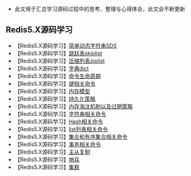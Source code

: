 - 此文用于汇总学习源码过程中的思考、整理与心得体会，此文会不断更新
## Redis5.X源码学习
 - 【Redis5.X源码学习】[简单动态字符串SDS](https://www.jianshu.com/p/0282f81b26dc)
 - 【Redis5.X源码学习】[跳跃表skiplist](写作中)
 - 【Redis5.X源码学习】[压缩列表ziplist](写作中)
 - 【Redis5.X源码学习】[字典dict](写作中)
 - 【Redis5.X源码学习】[命令生命周期](写作中)
 - 【Redis5.X源码学习】[键相关命令](写作中)
 - 【Redis5.X源码学习】[内存模型](写作中)
 - 【Redis5.X源码学习】[持久化策略](写作中)
 - 【Redis5.X源码学习】[内存淘汰机制以及过期策略](写作中)
 - 【Redis5.X源码学习】[字符串相关命令](写作中)
 - 【Redis5.X源码学习】[Hash相关命令](写作中)
 - 【Redis5.X源码学习】[list列表相关命令](写作中)
 - 【Redis5.X源码学习】[集合和有序集合相关命令](写作中)
 - 【Redis5.X源码学习】[事务相关命令](写作中)
 - 【Redis5.X源码学习】[主从复制](写作中)
 - 【Redis5.X源码学习】[哨兵](写作中)
 - 【Redis5.X源码学习】[集群](写作中)
